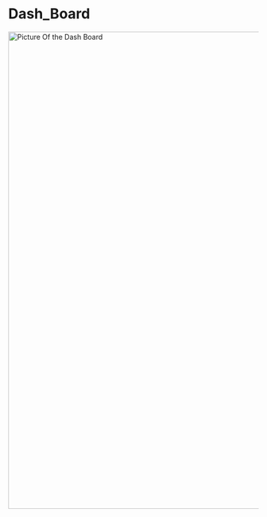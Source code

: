 # Dash_Board
<img width="960" alt="Picture Of the Dash Board" src="https://user-images.githubusercontent.com/48031300/140531624-972464b2-8f44-4607-830a-222ac32fcd5a.png">
